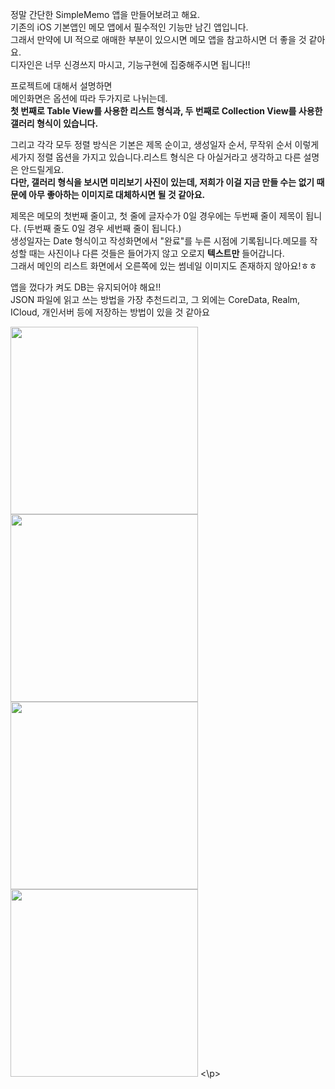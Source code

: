 정말 간단한 SimpleMemo 앱을 만들어보려고 해요.  
기존의 iOS 기본앱인 메모 앱에서 필수적인 기능만 남긴 앱입니다.  
그래서 만약에 UI 적으로 애매한 부분이 있으시면 메모 앱을 참고하시면 더 좋을 것 같아요.  
디자인은 너무 신경쓰지 마시고, 기능구현에 집중해주시면 됩니다!!






프로젝트에 대해서 설명하면  
메인화면은 옵션에 따라 두가지로 나뉘는데.  
**첫 번째로 Table View를 사용한 리스트 형식과, 두 번째로 Collection View를 사용한 갤러리 형식이 있습니다.**  


그리고 각각 모두 정렬 방식은 기본은 제목 순이고, 생성일자 순서, 무작위 순서 이렇게 세가지 정렬 옵션을 가지고 있습니다.리스트 형식은 다 아실거라고 생각하고 다른 설명은 안드릴게요.  
**다만, 갤러리 형식을 보시면 미리보기 사진이 있는데, 저희가 이걸 지금 만들 수는 없기 때문에 아무 좋아하는 이미지로 대체하시면 될 것 같아요.**



제목은 메모의 첫번째 줄이고, 첫 줄에 글자수가 0일 경우에는 두번째 줄이 제목이 됩니다. (두번째 줄도 0일 경우 세번째 줄이 됩니다.)  
생성일자는 Date 형식이고 작성화면에서 "완료"를 누른 시점에 기록됩니다.메모를 작성할 때는 사진이나 다른 것들은 들어가지 않고 오로지 **텍스트만** 들어갑니다.  
그래서 메인의 리스트 화면에서 오른쪽에 있는 썸네일 이미지도 존재하지 않아요!ㅎㅎ



앱을 껐다가 켜도 DB는 유지되어야 해요!!  
JSON 파일에 읽고 쓰는 방법을 가장 추천드리고, 그 외에는 CoreData, Realm, ICloud, 개인서버 등에 저장하는 방법이 있을 것 같아요

<p>
<img width="300" src="https://user-images.githubusercontent.com/53016167/190380931-1f53ed86-11c2-4a21-a7e8-be59e1a9457c.png">
<img width="300" src="https://user-images.githubusercontent.com/53016167/190380929-146ce325-7236-4b34-b326-d6b213cd535f.png">
<img width="300" src="https://user-images.githubusercontent.com/53016167/190380924-22904e55-22aa-439b-9e44-a4988cffdd33.png">
<img width="300" src="https://user-images.githubusercontent.com/53016167/190380915-56697aa5-cbce-4270-b176-0ccee7f7d581.png">
<\p>

